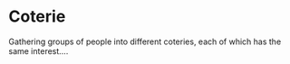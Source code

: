 Coterie
=======

Gathering groups of people into different coteries, each of which has the same interest....
